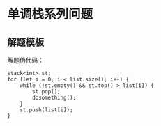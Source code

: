 # 单调栈系列问题

## 解题模板

解题伪代码：

```
stack<int> st;
for (let i = 0; i < list.size(); i++) {
    while (!st.empty() && st.top() > list[i]) {
        st.pop();
        dosomething();
    }
    st.push(list[i]);
}
```

